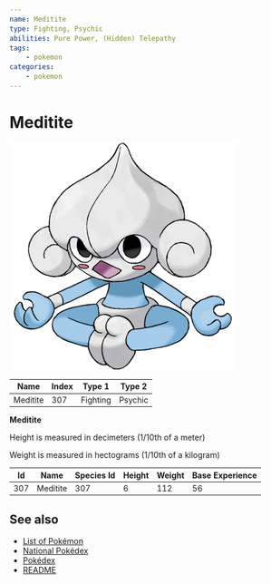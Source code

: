 ```yaml
---
name: Meditite
type: Fighting, Psychic
abilities: Pure Power, (Hidden) Telepathy
tags:
    - pokemon
categories:
    - pokemon
---
```


# Meditite


![Meditite](images/307.png)

| **Name** | **Index** | **Type 1** | **Type 2** |
|----|----|----|----|
| Meditite | 307 | Fighting | Psychic  |

**Meditite** 


Height is measured in decimeters (1/10th of a meter)

Weight is measured in hectograms (1/10th of a kilogram)

| **Id** | **Name** | **Species Id** | **Height** | **Weight** | **Base Experience** |
|--------|----------|----------------|------------|------------|---------------------|
| 307 | Meditite | 307 | 6 | 112 | 56 |


## See also

- [List of Pokémon](../pokemon.md)
- [National Pokédex](../national_pokedex.md)
- [Pokédex](../pokedex.md)
- [README](../README.md)
